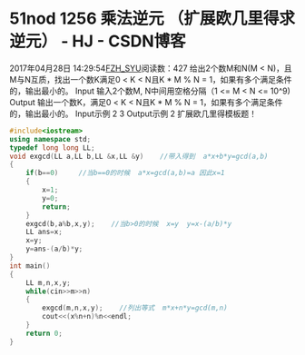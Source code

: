 # 51nod  1256 乘法逆元 （扩展欧几里得求逆元） - HJ - CSDN博客
2017年04月28日 14:29:54[FZH_SYU](https://me.csdn.net/feizaoSYUACM)阅读数：427
给出2个数M和N(M < N)，且M与N互质，找出一个数K满足0 < K < N且K * M % N = 1，如果有多个满足条件的，输出最小的。 
Input
输入2个数M, N中间用空格分隔（1 <= M < N <= 10^9)
Output
输出一个数K，满足0 < K < N且K * M % N = 1，如果有多个满足条件的，输出最小的。
Input示例
2 3
Output示例
2
扩展欧几里得模板题！
```cpp
#include<iostream>
using namespace std;
typedef long long LL;
void exgcd(LL a,LL b,LL &x,LL &y)    //带入得到  a*x+b*y=gcd(a,b) 
{
    if(b==0)     //当b==0的时候  a*x=gcd(a,b)=a 因此x=1 
    {
        x=1;
        y=0;
        return;
    }
    exgcd(b,a%b,x,y);    //当b>0的时候  x=y  y=x-(a/b)*y 
    LL ans=x;
    x=y;
    y=ans-(a/b)*y;
}
int main()
{
    LL m,n,x,y;
    while(cin>>m>>n)
    {
        exgcd(m,n,x,y);    //列出等式  m*x+n*y=gcd(m,n) 
        cout<<(x%n+n)%n<<endl;
    }
    return 0;
}
```
